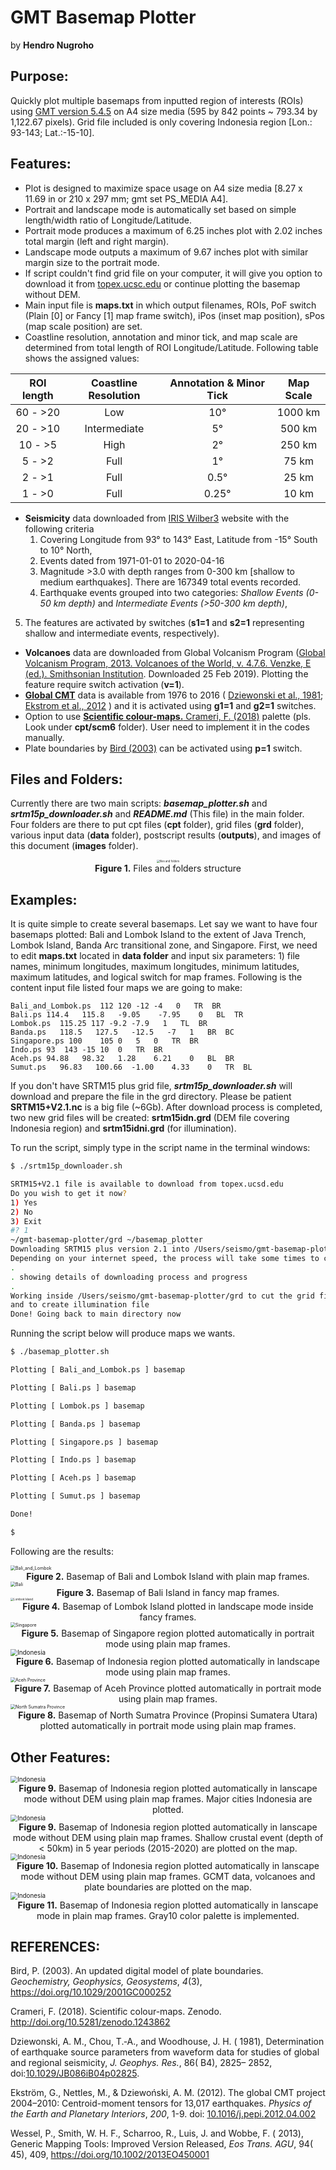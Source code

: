 # GMT Basemap Plotter

by **Hendro Nugroho**

## **Purpose:**

Quickly plot multiple basemaps from inputted region of interests (ROIs) using [GMT version 5.4.5](https://github.com/GenericMappingTools/gmt/releases/tag/5.4.5) on A4 size media (595 by 842 points ~ 793.34 by 1,122.67 pixels). Grid file included is only covering Indonesia region [Lon.: 93-143; Lat.:-15-10].

## **Features:**
   * Plot is designed to maximize space usage on A4 size media [8.27 x 11.69 in or 210 x 297 mm; gmt set PS_MEDIA A4].
   * Portrait and landscape mode is automatically set based on simple length/width ratio of Longitude/Latitude.
   * Portrait mode produces a maximum of 6.25 inches plot with 2.02 inches total margin (left and right margin).
   * Landscape mode outputs a maximum of 9.67 inches plot with similar margin size to the portrait mode.
   * If script couldn't find grid file on your computer, it will give you option to download it from [topex.ucsc.edu](ftp://topex.ucsd.edu/pub/srtm15_plus) or continue plotting the basemap without DEM.
   * Main input file is **maps.txt** in which output filenames, ROIs, PoF switch (Plain [0] or Fancy [1] map frame switch), iPos (inset map position), sPos (map scale position) are set.
   * Coastline resolution, annotation and minor tick, and map scale are determined from total length of ROI Longitude/Latitude. Following table shows the assigned values:

| ROI length | Coastline Resolution | Annotation & Minor Tick | Map Scale |
|:----------:|:--------------------:|:-----------------------:|:---------:|
| 60 - >20   | Low                  | 10&deg;              | 1000 km   |
| 20 - >10   | Intermediate         |  5&deg;              |  500 km   |
| 10 -  >5   | High                 |  2&deg;              |  250 km   |
|  5 -  >2   | Full                 |  1&deg;               |   75 km   |
|  2 -  >1   | Full                 |  0.5&deg;            |   25 km   |
|  1 -  >0   | Full                 |  0.25&deg;           |   10 km   |

   * **Seismicity** data downloaded from [IRIS Wilber3](http://ds.iris.edu/wilber3/find_event) website with the following criteria
      1. Covering Longitude from 93&deg; to 143&deg; East, Latitude from -15&deg; South to 10&deg; North,
      2. Events dated from 1971-01-01 to 2020-04-16
      3. Magnitude >3.0 with depth ranges from 0-300 km [shallow to medium earthquakes]. There are 167349 total events recorded.
      4. Earthquake events grouped into two categories: *Shallow Events (0-50 km depth)* and *Intermediate Events (>50-300 km depth)*,
5. The features are activated by switches (**s1=1** and **s2=1** representing shallow and intermediate events, respectively).
* **Volcanoes** data are downloaded from Global Volcanism Program ([Global Volcanism Program, 2013. Volcanoes of the World, v. 4.7.6. Venzke, E (ed.). Smithsonian Institution]( https://doi.org/10.5479/si.GVP.VOTW4-2013). Downloaded 25 Feb 2019). Plotting the feature require switch activation (**v=1**).
* [**Global CMT**](https://www.globalcmt.org) data is available from 1976 to 2016 ( [Dziewonski et al., 1981](https://doi:10.1029/JB086iB04p02825); [Ekstrom et al., 2012](https://doi:10.1016/j.pepi.2012.04.002) ) and it is activated using **g1=1** and **g2=1** switches.
* Option to use [**Scientific colour-maps.** Crameri, F. (2018)](http://doi.org/10.5281/zenodo.1243862) palette (pls. Look under **cpt/scm6** folder). User need to implement it in the codes manually.
* Plate boundaries by [Bird (2003)](https://doi.org/10.1029/2001GC000252) can be activated using **p=1** switch.

## **Files and Folders:**

Currently there are two main scripts: **_basemap_plotter.sh_** and **_srtm15p_downloader.sh_** and **_README.md_** (This file) in the main folder. Four folders are there to put cpt files (**cpt** folder), grid files (**grd** folder), various input data (**data** folder), postscript results (**outputs**), and images of this document (**images** folder).

<div align="center"><img src="./images/ff.jpg" alt="files and folders" style="zoom:30%;" /></div>

<div align="center"><b>Figure 1.</b> Files and folders structure</div>

## **Examples:**
It is quite simple to create several basemaps. Let say we want to have four basemaps plotted: Bali and Lombok Island to the extent of Java Trench, Lombok Island, Banda Arc transitional zone, and Singapore. First, we need to edit **maps.txt** located in **data folder** and input six parameters: 1) file names, minimum longitudes, maximum longitudes, minimum latitudes, maximum latitudes, and logical switch for map frames. Following is the content input file listed four maps we are going to make:

```
Bali_and_Lombok.ps  112 120 -12 -4   0   TR  BR
Bali.ps 114.4   115.8   -9.05    -7.95    0   BL  TR
Lombok.ps  115.25 117 -9.2 -7.9   1   TL  BR
Banda.ps   118.5   127.5   -12.5   -7   1   BR  BC
Singapore.ps 100    105 0   5   0   TR  BR
Indo.ps 93  143 -15 10  0   TR  BR
Aceh.ps 94.88   98.32   1.28    6.21    0   BL  BR
Sumut.ps   96.83   100.66  -1.00    4.33    0   TR  BL
```

If you don't have SRTM15 plus grid file, **_srtm15p_downloader.sh_** will download and prepare the file in the grd directory. Please be patient **SRTM15+V2.1.nc** is a big file (~6Gb). After download process is completed, two new grid files will be created: **srtm15idn.grd** (DEM file covering Indonesia region) and **srtm15idni.grd** (for illumination).

To run the script, simply type in the script name in the terminal windows:

``` bash
$ ./srtm15p_downloader.sh

SRTM15+V2.1 file is available to download from topex.ucsd.edu
Do you wish to get it now?
1) Yes
2) No
3) Exit
#? 1
~/gmt-basemap-plotter/grd ~/basemap_plotter
Downloading SRTM15 plus version 2.1 into /Users/seismo/gmt-basemap-plotter/grd
Depending on your internet speed, the process will take some times to complete
.
. showing details of downloading process and progress
.
Working inside /Users/seismo/gmt-basemap-plotter/grd to cut the grid file
and to create illumination file
Done! Going back to main directory now
```

Running the script below will produce maps we wants.

```bash
$ ./basemap_plotter.sh

Plotting [ Bali_and_Lombok.ps ] basemap

Plotting [ Bali.ps ] basemap

Plotting [ Lombok.ps ] basemap

Plotting [ Banda.ps ] basemap

Plotting [ Singapore.ps ] basemap

Plotting [ Indo.ps ] basemap

Plotting [ Aceh.ps ] basemap

Plotting [ Sumut.ps ] basemap

Done!

$
```

Following are the results:

<img src="./images/Bali_and_Lombok.jpg" alt="Bali_and_Lombok" style="zoom:50%;" />

<div align="center"><b>Figure 2.</b> Basemap of Bali and Lombok Island with plain map frames.</div>

<img src="./images/basic-maps-asym/Bali.jpg" alt="Bali" style="zoom:50%;" />

<div align="center"><b>Figure 3.</b> Basemap of Bali Island in fancy map frames.</div>

<img src="./images/basic-maps-asym/Lombok.jpg" alt="Lombok Island" style="zoom:32%;" />

<div align="center"><b>Figure 4.</b> Basemap of Lombok Island plotted in landscape mode inside fancy frames.</div>

<img src="./images/basic-maps-asym/Singapore.jpg" alt="Singapore" style="zoom:50%;" />

<div align="center"><b>Figure 5.</b> Basemap of Singapore region plotted automatically in portrait mode using plain map frames.</div>

<img src="./images/basic-maps-asym/Indo.jpg" alt="Indonesia" style="zoom:70%;" />

<div align="center"><b>Figure 6.</b> Basemap of Indonesia region plotted automatically in landscape mode using plain map frames.</div>

<img src="./images/basic-maps-asym/Aceh.jpg" alt="Aceh Province" style="zoom:50%;" />

<div align="center"><b>Figure 7.</b> Basemap of Aceh Province plotted automatically in portrait mode using plain map frames.</div>

<img src="./images/basic-maps-asym/Sumut.jpg" alt="North Sumatra Province" style="zoom:50%;" />

<div align="center"><b>Figure 8.</b> Basemap of North Sumatra Province (Propinsi Sumatera Utara) plotted automatically in portrait mode using plain map frames.</div>

## **Other Features:**

<img src="./images/Indo.jpg" alt="Indonesia" style="zoom:70%;" />

<div align="center"><b>Figure 9.</b> Basemap of Indonesia region plotted automatically in lanscape mode without DEM using plain map frames. Major cities Indonesia are plotted.</div>

<img src="./images/seismicity/Indo-eq15to20.jpg" alt="Indonesia" style="zoom:70%;" />

<div align="center"><b>Figure 9.</b> Basemap of Indonesia region plotted automatically in lanscape mode without DEM using plain map frames. Shallow crustal event (depth of < 50km) in 5 year periods (2015-2020) are plotted on the map.</div>

<img src="./images/seismicity/Indo-gcmt.jpg" alt="Indonesia" style="zoom:70%;" />

<div align="center"><b>Figure 10.</b> Basemap of Indonesia region plotted automatically in lanscape mode without DEM using plain map frames. GCMT data, volcanoes and plate boundaries are plotted on the map.</div>

<img src="./images/basic-maps-gray10/Indo.jpg" alt="Indonesia" style="zoom:70%;" />

<div align="center"><b>Figure 11.</b> Basemap of Indonesia region plotted automatically in lanscape mode in plain map frames. Gray10 color palette is implemented.</div>

## **REFERENCES:**

Bird, P. (2003). An updated digital model of plate boundaries. *Geochemistry, Geophysics, Geosystems*, *4*(3), https://doi.org/10.1029/2001GC000252

Crameri, F. (2018). Scientific colour-maps. Zenodo. http://doi.org/10.5281/zenodo.1243862

Dziewonski, A. M.,  Chou, T.‐A., and  Woodhouse, J. H. ( 1981),  Determination of earthquake source parameters from waveform data for studies of global and regional seismicity, *J. Geophys. Res.*,  86( B4),  2825– 2852, doi:[10.1029/JB086iB04p02825](https://doi.org/10.1029/JB086iB04p02825).

Ekström, G., Nettles, M., & Dziewoński, A. M. (2012). The global CMT project 2004–2010: Centroid-moment tensors for 13,017 earthquakes. *Physics of the Earth and Planetary Interiors*, *200*, 1-9. doi: [10.1016/j.pepi.2012.04.002](https://doi.org/10.1016/j.pepi.2012.04.002)

Wessel, P.,  Smith, W. H. F.,  Scharroo, R.,  Luis, J. and  Wobbe, F. ( 2013),  Generic Mapping Tools: Improved Version Released, *Eos Trans. AGU*,  94( 45),  409, https://doi.org/10.1002/2013EO450001

